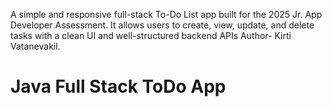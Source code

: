 A simple and responsive full-stack To-Do List app built for the 2025 Jr. App Developer Assessment. It allows users to create, view, update, and delete tasks with a clean UI and well-structured backend APIs
Author- Kirti Vatanevakil.
# Java Full Stack ToDo App


